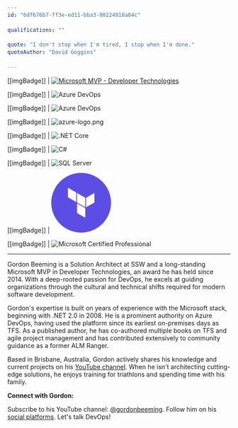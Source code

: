 ```yaml
---
id: "6df676b7-ff3e-ed11-bba3-00224818a84c"

qualifications: ""

quote: "I don't stop when I'm tired, I stop when I'm done."
quoteAuthor: "David Goggins"

---
```


[[imgBadge]]
| [![Microsoft MVP - Developer Technologies](../badges/Certification-microsoft-mvp.png)](https://mvp.microsoft.com/en-us/PublicProfile/5000879)

[[imgBadge]]
| ![Azure DevOps](../badges/Business-microsoft-azure-devops.png)

[[imgBadge]]
| ![Azure DevOps](../badges/Developer-github.png)

[[imgBadge]]
| ![azure-logo.png](../badges/Business-microsoft-azure.png)

[[imgBadge]]
| ![.NET Core](../badges/Developer-dotnet-core.png)

[[imgBadge]]
| ![C#](../badges/Developer-c-sharp.png)

[[imgBadge]]
| ![SQL Server](../badges/Developer-sql-server.png)

[[imgBadge]]
| ![Terraform](../badges/Developer-terraform.png)

[[imgBadge]]
| ![Microsoft Certified Professional](../badges/Certification-microsoft-professional.jpg)

---

Gordon Beeming is a Solution Architect at SSW and a long-standing Microsoft MVP in Developer Technologies, an award he has held since 2014. With a deep-rooted passion for DevOps, he excels at guiding organizations through the cultural and technical shifts required for modern software development.

Gordon's expertise is built on years of experience with the Microsoft stack, beginning with .NET 2.0 in 2008. He is a prominent authority on Azure DevOps, having used the platform since its earliest on-premises days as TFS. As a published author, he has co-authored multiple books on TFS and agile project management and has contributed extensively to community guidance as a former ALM Ranger.

Based in Brisbane, Australia, Gordon actively shares his knowledge and current projects on his [YouTube channel](https://www.youtube.com/@gordonbeeming). When he isn't architecting cutting-edge solutions, he enjoys training for triathlons and spending time with his family.

**Connect with Gordon:**

Subscribe to his YouTube channel: [@gordonbeeming](https://www.youtube.com/@gordonbeeming).
Follow him on his [social platforms](https://gordonbeeming.com/about).
Let's talk DevOps!
